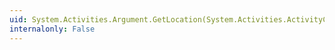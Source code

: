 ```yaml
---
uid: System.Activities.Argument.GetLocation(System.Activities.ActivityContext)
internalonly: False
---
```

